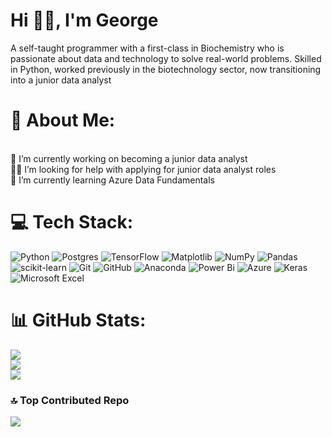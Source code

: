 # Hi 👋🏿, I'm George</h1>
A self-taught programmer with a first-class in Biochemistry who is passionate about data and technology to solve real-world problems. Skilled in Python, worked previously in the biotechnology sector, now transitioning into a junior data analyst

# 💫 About Me:
<br>🔭 I’m currently working on becoming a junior data analyst<br>🤝🏿 I’m looking for help with applying for junior data analyst roles<br>🌱 I’m currently learning Azure Data Fundamentals<br>


# 💻 Tech Stack:
![Python](https://img.shields.io/badge/python-3670A0?style=for-the-badge&logo=python&logoColor=ffdd54) ![Postgres](https://img.shields.io/badge/postgres-%23316192.svg?style=for-the-badge&logo=postgresql&logoColor=white) ![TensorFlow](https://img.shields.io/badge/TensorFlow-%23FF6F00.svg?style=for-the-badge&logo=TensorFlow&logoColor=white) ![Matplotlib](https://img.shields.io/badge/Matplotlib-%23ffffff.svg?style=for-the-badge&logo=Matplotlib&logoColor=black) ![NumPy](https://img.shields.io/badge/numpy-%23013243.svg?style=for-the-badge&logo=numpy&logoColor=white) ![Pandas](https://img.shields.io/badge/pandas-%23150458.svg?style=for-the-badge&logo=pandas&logoColor=white) ![scikit-learn](https://img.shields.io/badge/scikit--learn-%23F7931E.svg?style=for-the-badge&logo=scikit-learn&logoColor=white) ![Git](https://img.shields.io/badge/git-%23F05033.svg?style=for-the-badge&logo=git&logoColor=white) ![GitHub](https://img.shields.io/badge/github-%23121011.svg?style=for-the-badge&logo=github&logoColor=white) ![Anaconda](https://img.shields.io/badge/Anaconda-%2344A833.svg?style=for-the-badge&logo=anaconda&logoColor=white) ![Power Bi](https://img.shields.io/badge/power_bi-F2C811?style=for-the-badge&logo=powerbi&logoColor=black) ![Azure](https://img.shields.io/badge/azure-%230072C6.svg?style=for-the-badge&logo=microsoftazure&logoColor=white) ![Keras](https://img.shields.io/badge/Keras-%23D00000.svg?style=for-the-badge&logo=Keras&logoColor=white) ![Microsoft Excel](https://img.shields.io/badge/Microsoft_Excel-217346?style=for-the-badge&logo=microsoft-excel&logoColor=white)

# 📊 GitHub Stats:
![](https://github-readme-stats.vercel.app/api?username=gappeah&theme=dark&hide_border=false&include_all_commits=true&count_private=true)<br/>
![](https://github-readme-streak-stats.herokuapp.com/?user=gappeah&theme=dark&hide_border=false)<br/>
![](https://github-readme-stats.vercel.app/api/top-langs/?username=gappeah&theme=dark&hide_border=false&include_all_commits=true&count_private=true&layout=compact)

### 🔝 Top Contributed Repo
![](https://github-contributor-stats.vercel.app/api?username=gappeah&limit=5&theme=dark&combine_all_yearly_contributions=true)

<!-- Proudly created with GPRM ( https://gprm.itsvg.in ) -->
